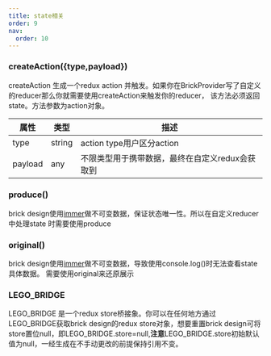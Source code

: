 ```yaml
---
title: state相关
order: 9
nav:
  order: 10
---
```


### createAction({type,payload})
createAction 生成一个redux action 并触发。如果你在BrickProvider写了自定义的reducer那么你就需要使用createAction来触发你的reducer，
该方法必须返回state。方法参数为action对象。

| 属性   | 类型   | 描述         |
| ----- | ------ | ------------ |
| type | string | action type用户区分action |
| payload | any | 不限类型用于携带数据，最终在自定义redux会获取到 |

### produce()
brick design使用[immer](https://immerjs.github.io/immer/docs/introduction)做不可变数据，保证状态唯一性。所以在自定义reducer中处理state
时需要使用produce

### original()
brick design使用[immer](https://immerjs.github.io/immer/docs/introduction)做不可变数据，导致使用console.log()时无法查看state具体数据。
需要使用original来还原展示

### LEGO_BRIDGE
LEGO_BRIDGE 是一个redux store桥接象。你可以在任何地方通过LEGO_BRIDGE获取brick design的redux  store对象，想要重置brick design可将
store置位null，即LEGO_BRIDGE.store=null,**注意**LEGO_BRIDGE.store初始默认值为null，一经生成在不手动更改的前提保持引用不变。


